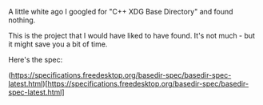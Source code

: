 
A little white ago I googled for "C++ XDG Base Directory" and found nothing.

This is the project that I would have liked to have found. It's not much - but it might save you a bit of time.

Here's the spec:

(https://specifications.freedesktop.org/basedir-spec/basedir-spec-latest.html)[https://specifications.freedesktop.org/basedir-spec/basedir-spec-latest.html]


